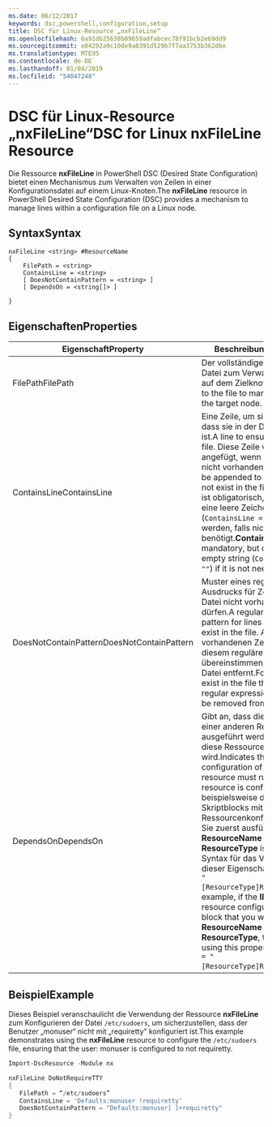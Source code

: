 ```yaml
---
ms.date: 06/12/2017
keywords: dsc,powershell,configuration,setup
title: DSC für Linux-Resource „nxFileLine“
ms.openlocfilehash: 6a91db25638b09659adfabcec78f91bcb2e69dd9
ms.sourcegitcommit: e04292a9c10de9a8391d529b7f7aa3753b362dbe
ms.translationtype: MTE95
ms.contentlocale: de-DE
ms.lasthandoff: 01/04/2019
ms.locfileid: "54047248"
---
```

# <a name="dsc-for-linux-nxfileline-resource"></a><span data-ttu-id="69931-103">DSC für Linux-Resource „nxFileLine“</span><span class="sxs-lookup"><span data-stu-id="69931-103">DSC for Linux nxFileLine Resource</span></span>

<span data-ttu-id="69931-104">Die Ressource **nxFileLine** in PowerShell DSC (Desired State Configuration) bietet einen Mechanismus zum Verwalten von Zeilen in einer Konfigurationsdatei auf einem Linux-Knoten.</span><span class="sxs-lookup"><span data-stu-id="69931-104">The **nxFileLine** resource in PowerShell Desired State Configuration (DSC) provides a mechanism to manage lines within a configuration file on a Linux node.</span></span>

## <a name="syntax"></a><span data-ttu-id="69931-105">Syntax</span><span class="sxs-lookup"><span data-stu-id="69931-105">Syntax</span></span>

```
nxFileLine <string> #ResourceName
{
    FilePath = <string>
    ContainsLine = <string>
    [ DoesNotContainPattern = <string> ]
    [ DependsOn = <string[]> ]

}
```

## <a name="properties"></a><span data-ttu-id="69931-106">Eigenschaften</span><span class="sxs-lookup"><span data-stu-id="69931-106">Properties</span></span>

|  <span data-ttu-id="69931-107">Eigenschaft</span><span class="sxs-lookup"><span data-stu-id="69931-107">Property</span></span> |  <span data-ttu-id="69931-108">Beschreibung</span><span class="sxs-lookup"><span data-stu-id="69931-108">Description</span></span> |
|---|---|
| <span data-ttu-id="69931-109">FilePath</span><span class="sxs-lookup"><span data-stu-id="69931-109">FilePath</span></span>| <span data-ttu-id="69931-110">Der vollständige Pfad zu der Datei zum Verwalten von Zeilen auf dem Zielknoten.</span><span class="sxs-lookup"><span data-stu-id="69931-110">The full path to the file to manage lines in on the target node.</span></span>|
| <span data-ttu-id="69931-111">ContainsLine</span><span class="sxs-lookup"><span data-stu-id="69931-111">ContainsLine</span></span>| <span data-ttu-id="69931-112">Eine Zeile, um sicherzustellen, dass sie in der Datei vorhanden ist.</span><span class="sxs-lookup"><span data-stu-id="69931-112">A line to ensure exists in the file.</span></span> <span data-ttu-id="69931-113">Diese Zeile wird an die Datei angefügt, wenn sie in der Datei nicht vorhanden ist.</span><span class="sxs-lookup"><span data-stu-id="69931-113">This line will be appended to the file if it does not exist in the file.</span></span> <span data-ttu-id="69931-114">**ContainsLine** ist obligatorisch, kann jedoch auf eine leere Zeichenfolge (`ContainsLine = ""`) festgelegt werden, falls nicht benötigt.</span><span class="sxs-lookup"><span data-stu-id="69931-114">**ContainsLine** is mandatory, but can be set to an empty string (`ContainsLine = ""`) if it is not needed.</span></span>|
| <span data-ttu-id="69931-115">DoesNotContainPattern</span><span class="sxs-lookup"><span data-stu-id="69931-115">DoesNotContainPattern</span></span>| <span data-ttu-id="69931-116">Muster eines regulären Ausdrucks für Zeilen, die in der Datei nicht vorhanden sein dürfen.</span><span class="sxs-lookup"><span data-stu-id="69931-116">A regular expression pattern for lines that should not exist in the file.</span></span> <span data-ttu-id="69931-117">Alle in der Datei vorhandenen Zeilen, die mit diesem regulären Ausdruck übereinstimmen, werden aus der Datei entfernt.</span><span class="sxs-lookup"><span data-stu-id="69931-117">For any lines that exist in the file that match this regular expression, the line will be removed from the file.</span></span>|
| <span data-ttu-id="69931-118">DependsOn</span><span class="sxs-lookup"><span data-stu-id="69931-118">DependsOn</span></span> | <span data-ttu-id="69931-119">Gibt an, dass die Konfiguration einer anderen Ressource ausgeführt werden muss, bevor diese Ressource konfiguriert wird.</span><span class="sxs-lookup"><span data-stu-id="69931-119">Indicates that the configuration of another resource must run before this resource is configured.</span></span> <span data-ttu-id="69931-120">Wenn beispielsweise die **ID** des Skriptblocks mit der Ressourcenkonfiguration, den Sie zuerst ausführen möchten, **ResourceName** und dessen Typ **ResourceType** ist, lautet die Syntax für das Verwenden dieser Eigenschaft `DependsOn = "[ResourceType]ResourceName"`.</span><span class="sxs-lookup"><span data-stu-id="69931-120">For example, if the **ID** of the resource configuration script block that you want to run first is **ResourceName** and its type is **ResourceType**, the syntax for using this property is `DependsOn = "[ResourceType]ResourceName"`.</span></span>|

## <a name="example"></a><span data-ttu-id="69931-121">Beispiel</span><span class="sxs-lookup"><span data-stu-id="69931-121">Example</span></span>

<span data-ttu-id="69931-122">Dieses Beispiel veranschaulicht die Verwendung der Ressource **nxFileLine** zum Konfigurieren der Datei `/etc/sudoers`, um sicherzustellen, dass der Benutzer „monuser“ nicht mit „requiretty“ konfiguriert ist.</span><span class="sxs-lookup"><span data-stu-id="69931-122">This example demonstrates using the **nxFileLine** resource to configure the `/etc/sudoers` file, ensuring that the user: monuser is configured to not requiretty.</span></span>

```powershell
Import-DscResource -Module nx

nxFileLine DoNotRequireTTY
{
   FilePath = “/etc/sudoers”
   ContainsLine = 'Defaults:monuser !requiretty'
   DoesNotContainPattern = "Defaults:monuser[ ]+requiretty"
}
```